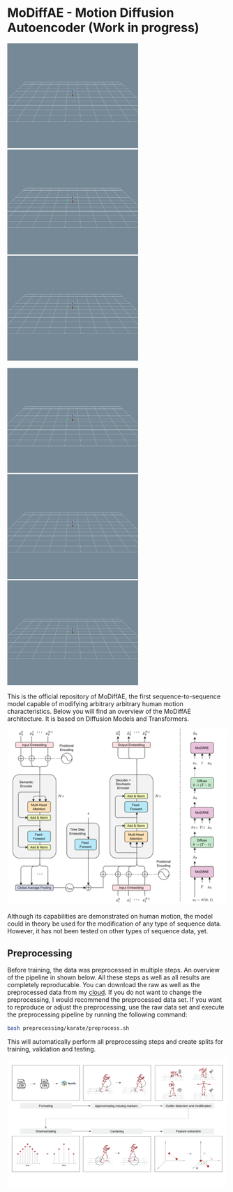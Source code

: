 # MoDiffAE - Motion Diffusion Autoencoder (Work in progress)


<p float="left">
  <img src="images/skill_level_mod/low_skill.gif" width="300" />
  <img src="images/skill_level_mod/high_skill.gif" width="300" /> 
  <img src="images/skill_level_mod/high_skill.gif" width="300" />
</p>

<p float="left">
  <img src="images/technique_mod/high_kick.gif" width="300" />
  <img src="images/technique_mod/low_kick.gif" width="300" /> 
  <img src="images/technique_mod/low_kick.gif" width="300" />
</p>

This is the official repository of MoDiffAE, the first sequence-to-sequence model capable of modifying arbitrary arbitrary human motion characteristics. Below you will find an overview of the MoDiffAE architecture. It is based on Diffusion Models and Transformers.

![image](images/modiffae_architecture.svg)

Although its capabilities are demonstrated on human motion, the model could in theory be used for the modification of any type of sequence data. However, it has not been tested on other types of sequence data, yet.


## Preprocessing 

Before training, the data was preprocessed in multiple steps. An overview of the pipeline in shown below. All these steps as well as all results are completely reproducable. You can download the raw as well as the preprocessed data from my [cloud](https://e.pcloud.link/publink/show?code=kZFusjZ5d1c0YIA6Xp0gEYKxQdzdFIJSGT7). If you do not want to change the preprocessing, I would recommend the preprocessed data set. If you want to reproduce or adjust the preprocessing, use the raw data set and execute the preprocessing pipeline by running the following command: 

```bash
bash preprocessing/karate/preprocess.sh
```
This will automatically perform all preprocessing steps and create splits for training, validation and testing.

![image](images/preprocessing_pipeline.png)



